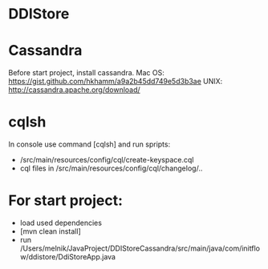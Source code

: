 # DDIStore

# Cassandra
Before start project, install cassandra.
Mac OS: https://gist.github.com/hkhamm/a9a2b45dd749e5d3b3ae
UNIX: http://cassandra.apache.org/download/

# cqlsh 
In console use command [cqlsh] and run spripts:
- /src/main/resources/config/cql/create-keyspace.cql
- cql files in /src/main/resources/config/cql/changelog/..

# For start project:
- load used dependencies
- [mvn clean install]
- run /Users/melnik/JavaProject/DDIStoreCassandra/src/main/java/com/initflow/ddistore/DdiStoreApp.java
